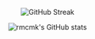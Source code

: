 <p align="center">
  <img src="https://github-readme-streak-stats.herokuapp.com?user=rmcmk&theme=darcula&hide_border=true&mode=weekly&background=00000000&bg_color=00000000&count_private=true" alt="GitHub Streak">
</p>

<p align="center">
  <img src="https://github-readme-stats.vercel.app/api?username=rmcmk&show_icons=true&theme=darcula&hide_border=true&background=00000000&bg_color=00000000&count_private=true&rank_icon=percentile" alt="rmcmk's GitHub stats">
</p>
